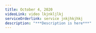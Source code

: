 ```yaml
---
title: October 4, 2020
videoLink: video lkjnkljlkj
serviceOrderlink: service jnkjhkjhkj
description: "***Description is here***"
---
```

